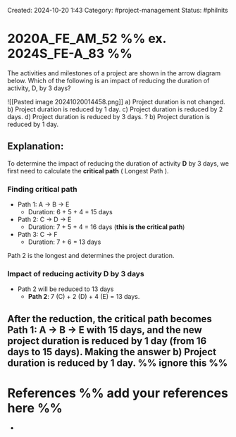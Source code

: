 Created: 2024-10-20 1:43
Category: #project-management 
Status: #philnits 



# 2020A_FE_AM_52 %% ex. 2024S_FE-A_83 %%

The activities and milestones of a project are shown in the arrow diagram below. Which of the following is an impact of reducing the duration of activity, D, by 3 days?

![[Pasted image 20241020014458.png]]
a) Project duration is not changed. 
b) Project duration is reduced by 1 day. 
c) Project duration is reduced by 2 days. 
d) Project duration is reduced by 3 days.
?
b) Project duration is reduced by 1 day. 
## **Explanation:**

To determine the impact of reducing the duration of activity **D** by 3 days, we first need to calculate the **critical path** ( Longest Path ).

### Finding critical path

- Path 1: A → B → E
	- Duration: 6 + 5 + 4 = 15 days
- Path 2: C → D → E
	- Duration: 7 + 5 + 4 = 16 days (**this is the critical path**)
- Path 3: C → F
	- Duration: 7 + 6 = 13 days

Path 2 is the longest and determines the project duration.
### Impact of reducing activity D by 3 days

- Path 2 will be reduced to 13 days
	- **Path 2**: 7 (C) + 2 (D) + 4 (E) = 13 days.

After the reduction, the critical path becomes **Path 1: A → B → E** with 15 days, and the new project duration is reduced by **1 day** (from 16 days to 15 days). Making the answer b) Project duration is reduced by 1 day.
%% ignore this %%
---




# References %% add your references here %%
- 
